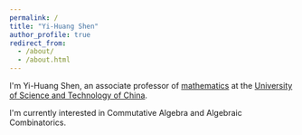 ```yaml
---
permalink: /
title: "Yi-Huang Shen"
author_profile: true
redirect_from: 
  - /about/
  - /about.html
---
```


I'm Yi-Huang Shen, an associate professor of [mathematics](https://math.ustc.edu.cn/main.htm) at the [University of Science and Technology of China](http://en.ustc.edu.cn/). 

I'm currently interested in Commutative Algebra and Algebraic Combinatorics.
